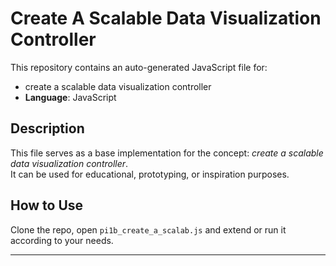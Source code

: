 # Create A Scalable Data Visualization Controller

This repository contains an auto-generated JavaScript file for:

- create a scalable data visualization controller
- **Language**: JavaScript

## Description

This file serves as a base implementation for the concept: *create a scalable data visualization controller*.  
It can be used for educational, prototyping, or inspiration purposes.

## How to Use

Clone the repo, open `pi1b_create_a_scalab.js` and extend or run it according to your needs.

---


